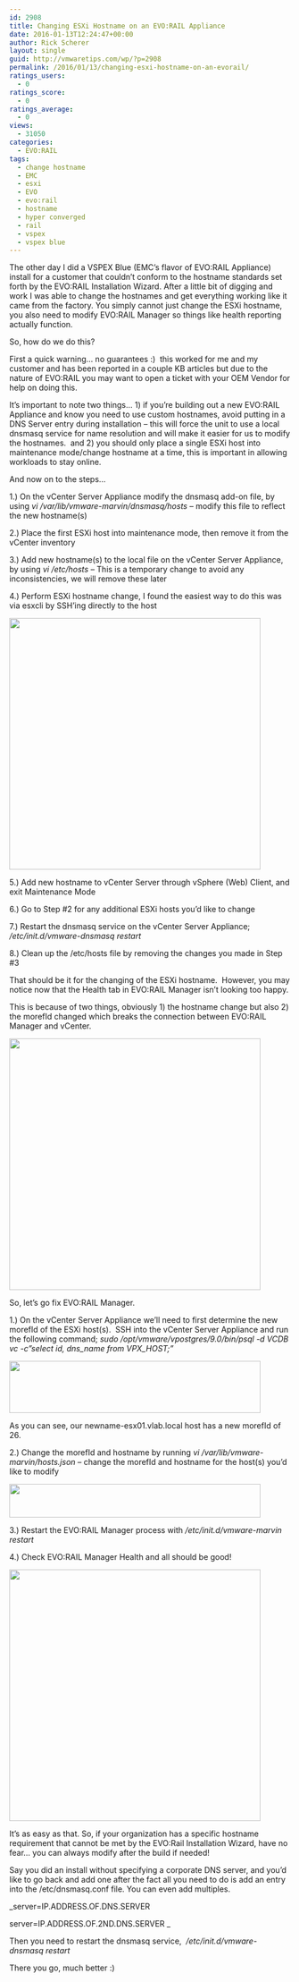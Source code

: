 ```yaml
---
id: 2908
title: Changing ESXi Hostname on an EVO:RAIL Appliance
date: 2016-01-13T12:24:47+00:00
author: Rick Scherer
layout: single
guid: http://vmwaretips.com/wp/?p=2908
permalink: /2016/01/13/changing-esxi-hostname-on-an-evorail/
ratings_users:
  - 0
ratings_score:
  - 0
ratings_average:
  - 0
views:
  - 31050
categories:
  - EVO:RAIL
tags:
  - change hostname
  - EMC
  - esxi
  - EVO
  - evo:rail
  - hostname
  - hyper converged
  - rail
  - vspex
  - vspex blue
---
```

The other day I did a VSPEX Blue (EMC&#8217;s flavor of EVO:RAIL Appliance) install for a customer that couldn&#8217;t conform to the hostname standards set forth by the EVO:RAIL Installation Wizard. After a little bit of digging and work I was able to change the hostnames and get everything working like it came from the factory. You simply cannot just change the ESXi hostname, you also need to modify EVO:RAIL Manager so things like health reporting actually function.

So, how do we do this?

First a quick warning&#8230; no guarantees :)  this worked for me and my customer and has been reported in a couple KB articles but due to the nature of EVO:RAIL you may want to open a ticket with your OEM Vendor for help on doing this.

It&#8217;s important to note two things&#8230; 1) if you&#8217;re building out a new EVO:RAIL Appliance and know you need to use custom hostnames, avoid putting in a DNS Server entry during installation &#8211; this will force the unit to use a local dnsmasq service for name resolution and will make it easier for us to modify the hostnames.  and 2) you should only place a single ESXi host into maintenance mode/change hostname at a time, this is important in allowing workloads to stay online.

And now on to the steps&#8230;

1.) On the vCenter Server Appliance modify the dnsmasq add-on file, by using _vi /var/lib/vmware-marvin/dnsmasq/hosts_ &#8211; modify this file to reflect the new hostname(s)

2.) Place the first ESXi host into maintenance mode, then remove it from the vCenter inventory

3.) Add new hostname(s) to the local file on the vCenter Server Appliance, by using _vi /etc/hosts_ &#8211; This is a temporary change to avoid any inconsistencies, we will remove these later

4.) Perform ESXi hostname change, I found the easiest way to do this was via esxcli by SSH&#8217;ing directly to the host

<a href="http://vmwaretips.com/wp/wp-content/uploads/2016/01/esxi-hostname-change.jpg" target="_blank"><img class="wp-image-2909 alignnone" style="margin-top: 0px; margin-bottom: 0px; border: 0px;" title="esxi-hostname-change" src="http://vmwaretips.com/wp/wp-content/uploads/2016/01/esxi-hostname-change-300x123.jpg" alt="" width="450" srcset="http://www.vmwaretips.com/wp/wp-content/uploads/2016/01/esxi-hostname-change-300x123.jpg 300w, http://www.vmwaretips.com/wp/wp-content/uploads/2016/01/esxi-hostname-change.jpg 593w" sizes="(max-width: 300px) 100vw, 300px" /></a>

5.) Add new hostname to vCenter Server through vSphere (Web) Client, and exit Maintenance Mode

6.) Go to Step #2 for any additional ESXi hosts you&#8217;d like to change

7.) Restart the dnsmasq service on the vCenter Server Appliance; _/etc/init.d/vmware-dnsmasq restart_

8.) Clean up the /etc/hosts file by removing the changes you made in Step #3

That should be it for the changing of the ESXi hostname.  However, you may notice now that the Health tab in EVO:RAIL Manager isn&#8217;t looking too happy.
  
This is because of two things, obviously 1) the hostname change but also 2) the morefId changed which breaks the connection between EVO:RAIL Manager and vCenter.

<a href="http://vmwaretips.com/wp/wp-content/uploads/2016/01/evorailmanager.jpg" target="_blank"><img class="wp-image-2913 alignnone" title="evorailmanager" src="http://vmwaretips.com/wp/wp-content/uploads/2016/01/evorailmanager.jpg" alt="" width="450" srcset="http://www.vmwaretips.com/wp/wp-content/uploads/2016/01/evorailmanager.jpg 498w, http://www.vmwaretips.com/wp/wp-content/uploads/2016/01/evorailmanager-300x139.jpg 300w" sizes="(max-width: 498px) 100vw, 498px" /></a>

So, let&#8217;s go fix EVO:RAIL Manager.

1.) On the vCenter Server Appliance we&#8217;ll need to first determine the new morefId of the ESXi host(s).  SSH into the vCenter Server Appliance and run the following command; _sudo /opt/vmware/vpostgres/9.0/bin/psql -d VCDB vc -c&#8221;select id, dns\_name from VPX\_HOST;&#8221;_

<a href="http://vmwaretips.com/wp/wp-content/uploads/2016/01/evo-psql.jpg" target="_blank"><img class="alignnone  wp-image-2917" style="margin: 0px; border: 0px;" title="evo-psql" src="http://vmwaretips.com/wp/wp-content/uploads/2016/01/evo-psql.jpg" alt="" width="450" height="93" srcset="http://www.vmwaretips.com/wp/wp-content/uploads/2016/01/evo-psql.jpg 853w, http://www.vmwaretips.com/wp/wp-content/uploads/2016/01/evo-psql-300x61.jpg 300w" sizes="(max-width: 450px) 100vw, 450px" /></a>

As you can see, our newname-esx01.vlab.local host has a new morefId of 26.

2.) Change the morefId and hostname by running _vi /var/lib/vmware-marvin/hosts.json_ &#8211; change the morefId and hostname for the host(s) you&#8217;d like to modify

<a href="http://vmwaretips.com/wp/wp-content/uploads/2016/01/hosts_json.jpg" target="_blank"><img class="alignnone  wp-image-2919" style="border: 0px; margin: 0px;" title="hosts_json" src="http://vmwaretips.com/wp/wp-content/uploads/2016/01/hosts_json.jpg" alt="" width="450" height="60" srcset="http://www.vmwaretips.com/wp/wp-content/uploads/2016/01/hosts_json.jpg 1129w, http://www.vmwaretips.com/wp/wp-content/uploads/2016/01/hosts_json-300x39.jpg 300w, http://www.vmwaretips.com/wp/wp-content/uploads/2016/01/hosts_json-1024x136.jpg 1024w" sizes="(max-width: 450px) 100vw, 450px" /></a>

3.) Restart the EVO:RAIL Manager process with _/etc/init.d/vmware-marvin restart_

4.) Check EVO:RAIL Manager Health and all should be good!

<a href="http://vmwaretips.com/wp/wp-content/uploads/2016/01/marvin-newhost.jpg" target="_blank"><img class="alignnone  wp-image-2920" style="border: 0px; margin: 0px;" title="marvin-newhost" src="http://vmwaretips.com/wp/wp-content/uploads/2016/01/marvin-newhost.jpg" alt="" width="450" srcset="http://www.vmwaretips.com/wp/wp-content/uploads/2016/01/marvin-newhost.jpg 1013w, http://www.vmwaretips.com/wp/wp-content/uploads/2016/01/marvin-newhost-300x74.jpg 300w" sizes="(max-width: 1013px) 100vw, 1013px" /></a>

It&#8217;s as easy as that. So, if your organization has a specific hostname requirement that cannot be met by the EVO:Rail Installation Wizard, have no fear&#8230; you can always modify after the build if needed!

Say you did an install without specifying a corporate DNS server, and you&#8217;d like to go back and add one after the fact all you need to do is add an entry into the /etc/dnsmasq.conf file. You can even add multiples.

_server=IP.ADDRESS.OF.DNS.SERVER
  
server=IP.ADDRESS.OF.2ND.DNS.SERVER _

Then you need to restart the dnsmasq service,  _/etc/init.d/vmware-dnsmasq restart_

There you go, much better :)